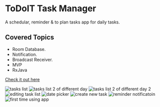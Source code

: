 # ToDoIT Task Manager
A schedular, reminder & to plan tasks app for daily tasks.

## Covered Topics
* Room Database.
* Notification.
* Broadcast Receiver.
* MVP
* RxJava

[Check it out here](https://youtu.be/mEjups9FKjs)

![tasks list](screenshots/ToDoIT_8.jpg)
![tasks list 2 of different day](screenshots/ToDoIT_1.jpg)
![tasks list 2 of different day 2](screenshots/ToDoIT_2.jpg)
![editing task list](screenshots/ToDoIT_5.jpg)
![date picker](screenshots/ToDoIT_3.jpg)
![create new task](screenshots/ToDoIT_3.jpg)
![reminder notificatoin](screenshots/ToDoIT_7.jpg)
![first time using app](screenshots/ToDoIT_6.jpg)
